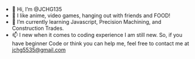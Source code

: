 - 👋 Hi, I’m @JCHG135
- 👀 I like anime, video games, hanging out with friends and FOOD!
- 🌱 I’m currently learning Javascript, Precision Machining, and Construction Trades.
- 📫 I new when it comes to coding experience I am still new. So, if you have beginner Code or think you can help me, feel free to contact me at jchg5535@gmail.com

<!---
JCHG135/JCHG135 is a ✨ special ✨ repository because its `README.md` (this file) appears on your GitHub profile.
You can click the Preview link to take a look at your changes.
--->
